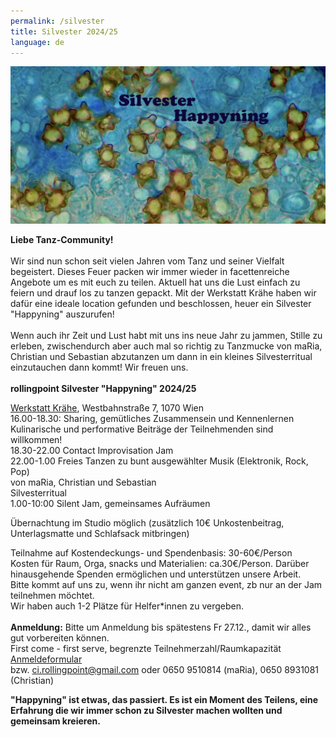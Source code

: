 ```yaml
---
permalink: /silvester
title: Silvester 2024/25
language: de
---
```

![](/assets/uploads/p8220008-5-kopie.jpeg)

**Liebe Tanz-Community!**\
\
Wir sind nun schon seit vielen Jahren vom Tanz und seiner Vielfalt begeistert. Dieses Feuer packen wir immer wieder in facettenreiche Angebote um es mit euch zu teilen. Aktuell hat uns die Lust einfach zu feiern und drauf los zu tanzen gepackt. Mit der Werkstatt Krähe haben wir dafür eine ideale location gefunden und beschlossen, heuer ein Silvester "Happyning" auszurufen!\
\
Wenn auch ihr Zeit und Lust habt mit uns ins neue Jahr zu jammen, Stille zu erleben, zwischendurch aber auch mal so richtig zu Tanzmucke von maRia, Christian und Sebastian abzutanzen um dann in ein kleines Silvesterritual einzutauchen dann kommt! Wir freuen uns.\
\
**rollingpoint Silvester "Happyning" 2024/25**

[Werkstatt Krähe](http://www.werkstattkraehe.at/ort.html), Westbahnstraße 7, 1070 Wien\
16.00-18.30: Sharing, gemütliches Zusammensein und Kennenlernen\
Kulinarische und performative Beiträge der Teilnehmenden sind willkommen!\
18.30-22.00 Contact Improvisation Jam\
22.00-1.00 Freies Tanzen zu bunt ausgewählter Musik (Elektronik, Rock, Pop)\
von maRia, Christian und Sebastian\
Silvesterritual\
1.00-10:00 Silent Jam, gemeinsames Aufräumen

Übernachtung im Studio möglich (zusätzlich 10€ Unkostenbeitrag, Unterlagsmatte und Schlafsack mitbringen)

Teilnahme auf Kostendeckungs- und Spendenbasis: 30-60€/Person\
Kosten für Raum, Orga, snacks und Materialien: ca.30€/Person. Darüber hinausgehende Spenden ermöglichen und unterstützen unsere Arbeit.\
Bitte kommt auf uns zu, wenn ihr nicht am ganzen event, zb nur an der Jam teilnehmen möchtet.\
Wir haben auch 1-2 Plätze für Helfer*innen zu vergeben.\
\
**Anmeldung:** Bitte um Anmeldung bis spätestens Fr 27.12., damit wir alles gut vorbereiten können.\
First come - first serve, begrenzte Teilnehmerzahl/Raumkapazität\
[Anmeldeformular](https://forms.gle/D5bwoQwoeueLpRCw7)\
bzw. ci.rollingpoint@gmail.com oder 0650 9510814 (maRia), 0650 8931081 (Christian)

**"Happyning" ist etwas, das passiert. Es ist ein Moment des Teilens, eine Erfahrung die wir immer schon zu Silvester machen wollten und gemeinsam  kreieren.**